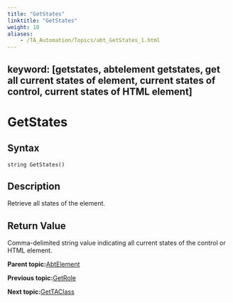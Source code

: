 ```yaml
--- 
title: "GetStates"
linktitle: "GetStates"
weight: 18
aliases: 
    - /TA_Automation/Topics/abt_GetStates_1.html
---
```

keyword: [getstates, abtelement getstates, get all current states of element, current states of control, current states of HTML element]
---

# GetStates

## Syntax

`string GetStates()`

## Description

Retrieve all states of the element.

## Return Value

Comma-delimited string value indicating all current states of the control or HTML element.

**Parent topic:**[AbtElement](/TA_Automation/Topics/abt_AbtElement.html)

**Previous topic:**[GetRole](/TA_Automation/Topics/abt_GetRole_1.html)

**Next topic:**[GetTAClass](/TA_Automation/Topics/abt_GetTAClass_1.html)

